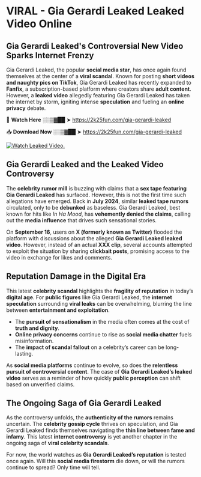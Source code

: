 # VIRAL - Gia Gerardi Leaked Leaked Video Online

## **Gia Gerardi Leaked's Controversial New Video Sparks Internet Frenzy**  

Gia Gerardi Leaked, the popular **social media star**, has once again found themselves at the center of a **viral scandal**. Known for posting **short videos and naughty pics on TikTok**, Gia Gerardi Leaked has recently expanded to **Fanfix**, a subscription-based platform where creators share **adult content**. However, a **leaked video** allegedly featuring Gia Gerardi Leaked has taken the internet by storm, igniting intense **speculation** and fueling an **online privacy** debate.  

🔴 **Watch Here** ░░▒▓██ ➤ https://2k25fun.com/gia-gerardi-leaked  

📥 **Download Now** ░░▒▓██ ➤ https://2k25fun.com/gia-gerardi-leaked  

[![Watch Leaked Video.](https://miro.medium.com/v2/resize:fit:828/format:webp/1*cilzJN44JGOrTw9NJCrNHA.gif "Watch Leaked Video")](https://2k25fun.com/gia-gerardi-leaked)

## **Gia Gerardi Leaked and the Leaked Video Controversy**  

The **celebrity rumor mill** is buzzing with claims that a **sex tape featuring Gia Gerardi Leaked** has surfaced. However, this is not the first time such allegations have emerged. Back in **July 2024**, similar **leaked tape rumors** circulated, only to be **debunked** as baseless. Gia Gerardi Leaked, best known for hits like *In Ha Mood*, has **vehemently denied the claims**, calling out the **media influence** that drives such sensational stories.  

On **September 16**, users on **X (formerly known as Twitter)** flooded the platform with discussions about the alleged **Gia Gerardi Leaked leaked video**. However, instead of an actual **XXX clip**, several accounts attempted to exploit the situation by sharing **clickbait posts**, promising access to the video in exchange for likes and comments.  

## **Reputation Damage in the Digital Era**  

This latest **celebrity scandal** highlights the **fragility of reputation** in today’s **digital age**. For **public figures** like Gia Gerardi Leaked, the **internet speculation** surrounding **viral leaks** can be overwhelming, blurring the line between **entertainment and exploitation**.  

- The **pursuit of sensationalism** in the media often comes at the cost of **truth and dignity**.  
- **Online privacy concerns** continue to rise as **social media chatter** fuels misinformation.  
- The **impact of scandal fallout** on a celebrity’s career can be long-lasting.  

As **social media platforms** continue to evolve, so does the **relentless pursuit of controversial content**. The case of **Gia Gerardi Leaked’s leaked video** serves as a reminder of how quickly **public perception** can shift based on unverified claims.  

## **The Ongoing Saga of Gia Gerardi Leaked**  

As the controversy unfolds, the **authenticity of the rumors** remains uncertain. The **celebrity gossip cycle** thrives on speculation, and Gia Gerardi Leaked finds themselves navigating the **thin line between fame and infamy**. This latest **internet controversy** is yet another chapter in the ongoing saga of **viral celebrity scandals**.  

For now, the world watches as **Gia Gerardi Leaked’s reputation** is tested once again. Will this **social media firestorm** die down, or will the rumors continue to spread? Only time will tell.
